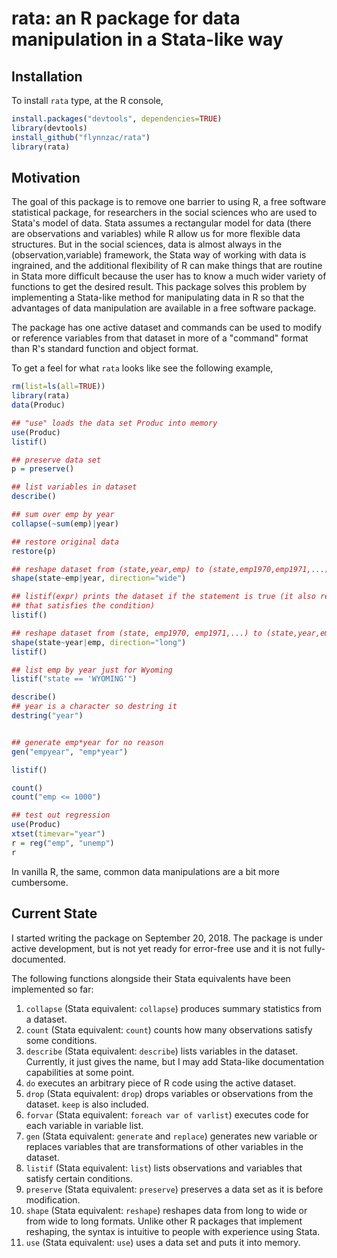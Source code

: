 # rata: an R package for data manipulation in a Stata-like way

## Installation

To install `rata` type, at the R console,
```R
install.packages("devtools", dependencies=TRUE)
library(devtools)
install_github("flynnzac/rata")
library(rata)
```

## Motivation
The goal of this package is to remove one barrier to using R, a free software statistical package, for researchers in the social sciences who are used to Stata's model of data.  Stata assumes a rectangular model for data (there are observations and variables) while R allow us for more flexible data structures. But in the social sciences, data is almost always in the (observation,variable) framework, the Stata way of working with data is ingrained, and the additional flexibility of R can make things that are routine in Stata more difficult because the user has to know a much wider variety of functions to get the desired result.  This package solves this problem by implementing a Stata-like method for manipulating data in R so that the advantages of data manipulation are available in a free software package. 

The package has one active dataset and commands can be used to modify or reference variables from that dataset in more of a "command" format than R's standard function and object format. 

To get a feel for what `rata` looks like see the following example,
```R
rm(list=ls(all=TRUE))
library(rata)
data(Produc)

## "use" loads the data set Produc into memory
use(Produc)
listif()

## preserve data set
p = preserve()

## list variables in dataset
describe()

## sum over emp by year
collapse(~sum(emp)|year)

## restore original data
restore(p)

## reshape dataset from (state,year,emp) to (state,emp1970,emp1971,...)
shape(state~emp|year, direction="wide")

## listif(expr) prints the dataset if the statement is true (it also returns the part of the dataset
## that satisfies the condition)
listif()

## reshape dataset from (state, emp1970, emp1971,...) to (state,year,emp)
shape(state~year|emp, direction="long")
listif()

## list emp by year just for Wyoming
listif("state == 'WYOMING'")

describe()
## year is a character so destring it
destring("year")


## generate emp*year for no reason
gen("empyear", "emp*year")

listif()

count()
count("emp <= 1000")

## test out regression
use(Produc)
xtset(timevar="year")
r = reg("emp", "unemp")
r
```

In vanilla R, the same, common data manipulations are a bit more cumbersome.

## Current State

I started writing the package on September 20, 2018.  The package is under active development, but is not yet ready for error-free use and it is not fully-documented.

The following functions alongside their Stata equivalents have been implemented so far:

1. `collapse` (Stata equivalent: `collapse`) produces summary statistics from a dataset.
2. `count` (Stata equivalent: `count`) counts how many observations satisfy some conditions.
3. `describe` (Stata equivalent: `describe`) lists variables in the dataset. Currently, it just gives the name, but I may add Stata-like documentation capabilities at some point.
4. `do` executes an arbitrary piece of R code using the active dataset.
5. `drop` (Stata equivalent: `drop`) drops variables or observations from the dataset. `keep` is also included.
6. `forvar` (Stata equivalent: `foreach var of varlist`) executes code for each variable in variable list.
7. `gen` (Stata equivalent: `generate` and `replace`) generates new variable or replaces variables that are transformations of other variables in the dataset.
8. `listif` (Stata equivalent: `list`) lists observations and variables that satisfy certain conditions.
9. `preserve` (Stata equivalent: `preserve`) preserves a data set as it is before modification.
10. `shape` (Stata equivalent: `reshape`) reshapes data from long to wide or from wide to long formats. Unlike other R packages that implement reshaping, the syntax is intuitive to people with experience using Stata.
11. `use` (Stata equivalent: `use`) uses a data set and puts it into memory.




